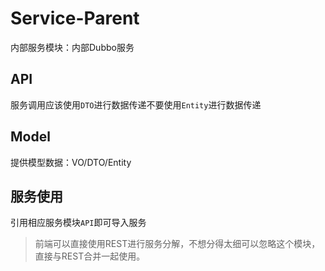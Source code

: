 # Service-Parent

内部服务模块：内部Dubbo服务

## API

服务调用应该使用`DTO`进行数据传递不要使用`Entity`进行数据传递

## Model

提供模型数据：VO/DTO/Entity

## 服务使用

引用相应服务模块`API`即可导入服务

> 前端可以直接使用REST进行服务分解，不想分得太细可以忽略这个模块，直接与REST合并一起使用。
